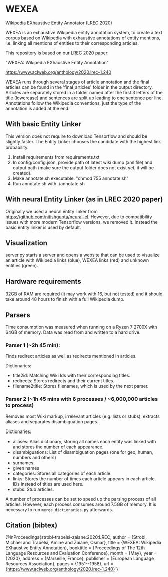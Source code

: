 # WEXEA
Wikipedia EXhaustive Entity Annotator (LREC 2020)

WEXEA is an exhaustive Wikipedia entity annotation system, to create a text corpus based on Wikipedia with exhaustive annotations of entity mentions, i.e. linking all mentions of entities to their corresponding articles. 

This repository is based on our LREC 2020 paper: 

"WEXEA: Wikipedia EXhaustive Entity Annotation"

https://www.aclweb.org/anthology/2020.lrec-1.240

WEXEA runs through several stages of article annotation and the final articles can be found in the 'final_articles' folder in the output directory.
Articles are separately stored in a folder named after the first 3 letters of the title (lowercase) and sentences are split up leading to one sentence per line.
Annotations follow the Wikipedia conventions, just the type of the annotation is added at the end.

## With basic Entity Linker
This version does not require to download Tensorflow and should be slightly faster. The Entity Linker chooses the candidate with the highest link probability.

1. Install requirements from requirements.txt
2. In config/config.json, provide path of latest wiki dump (xml file) and output path (make sure the output folder does not exist yet, it will be created).
3. Make annotate.sh executable: "chmod 755 annotate.sh"
4. Run annotate.sh with ./annotate.sh


## With neural Entity Linker (as in LREC 2020 paper)

Originally we used a neural entity linker from https://github.com/nitishgupta/neural-el. However, due to compatibility issues with more modern Tensorflow versions, we removed it. Instead the basic entity linker is used by default.


## Visualization

server.py starts a server and opens a website that can be used to visualize an article with Wikipedia links (blue), WEXEA links (red) and unknown entities (green).

## Hardware requirements

32GB of RAM are required (it may work with 16, but not tested) and it should take around 48 hours to finish with a full Wikipedia dump.

## Parsers

Time consumption was measured when running on a Ryzen 7 2700X with 64GB of memory. Data was read from and written to a hard drive.

### Parser 1 (~2h 45 min):
Finds redirect articles as well as redirects mentioned in articles.

Dictionaries:
* title2id: Matching Wiki Ids with their corresponding titles.
* redirects: Stores redirects and their current titles.
* filename2title: Stores filenames, which is used by the next parser.

### Parser 2 (~1h 45 mins with 6 processes / ~6,000,000 articles to process)
Removes most Wiki markup, irrelevant articles (e.g. lists or stubs), extracts aliases and separates disambiguation pages.

Dictionaries:
* aliases: Alias dictionary, storing all names each entity was linked with and stores the number of each appearance.
* disambiguations: List of disambiguation pages (one for geo, human, numbers and others)
* surnames
* given names
* categories: Stores all categories of each article.
* links: Stores the number of times each article appears in each article. IDs instead of titles are used here.
* stubs: Stub articles.

A number of processes can be set to speed up the parsing process of all articles. However, each process consumes around 7.5GB of memory. It is necessary to run `merge_dictionaries.py` afterwards.

## Citation (bibtex)

@InProceedings{strobl-trabelsi-zaiane:2020:LREC,
  author    = {Strobl, Michael  and  Trabelsi, Amine  and  Zaiane, Osmar},
  title     = {WEXEA: Wikipedia EXhaustive Entity Annotation},
  booktitle      = {Proceedings of The 12th Language Resources and Evaluation Conference},
  month          = {May},
  year           = {2020},
  address        = {Marseille, France},
  publisher      = {European Language Resources Association},
  pages     = {1951--1958},
  url       = {https://www.aclweb.org/anthology/2020.lrec-1.240}
}
